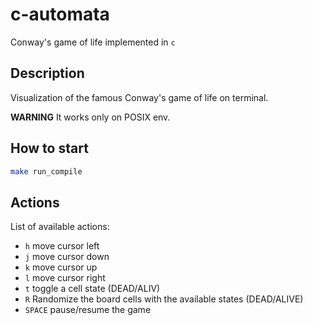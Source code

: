 # c-automata
Conway's game of life implemented in `c`

## Description
Visualization of the famous Conway's game of life on terminal. 

**WARNING** 
It works only on POSIX env.

## How to start
```sh
make run_compile
```

## Actions
List of available actions:
* `h` move cursor left
* `j` move cursor down
* `k` move cursor up
* `l` move cursor right
* `t` toggle a cell state (DEAD/ALIV)
* `R` Randomize the board cells with the available states (DEAD/ALIVE)
* `SPACE` pause/resume the game
